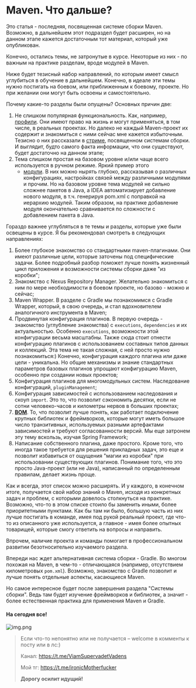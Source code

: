# Maven. Что дальше?

Это статья - последняя, посвященная системе сборки Maven. Возможно, в дальнейшем этот подраздел будет расширен, но
на данном этапе кажется достаточным тот материал, который уже опубликован.

Конечно, остались темы, не затронутые в курсе. Некоторые из них - по важным на практике разделам, вроде
модулей в Maven.

Ниже будет тезисный набор направлений, по которым имеет смысл углубиться в обучение в дальнейшем. Конечно, в идеале
эти темы нужно постигать на боевом, или приближенным к боевому, проекте. Но при желании они могут быть освоены и
самостоятельно.

Почему какие-то разделы были опущены? Основных причин две:

1. Не слишком популярная функциональность. Как,
   например, [профили](https://maven.apache.org/guides/introduction/introduction-to-profiles.html). Они имеют право на
   жизнь и могут применяться, в том числе, в реальных проектах. Но далеко не каждый Maven-проект их содержит и
   знакомиться с ними сейчас мне кажется избыточным. Тезисно о них рассказали
   в [стриме](https://t.me/ViamSupervadetVadens/174), посвященном системам сборки. И выглядит, будто самого факта
   информации, что они существуют, будет достаточно на данном этапе;
2. Тема слишком простая на базовом уровне и/или чаще всего используется в ручном режиме. Яркий пример этого
    - [модули](https://maven.apache.org/guides/mini/guide-multiple-modules.html). В них можно нырять глубоко,
      рассказывая о различных конфигурациях, настройках связей между различными модулями и прочим. Но на базовом
      уровне тема модулей не сильно сложнее пакетов в Java, а IDEA автоматизирует добавление нового модуля, в т.ч.
      генерируя pom.xml с поправкой на иерархию модулей. Таким образом, на практике добавление модуля окончательно
      сравнивается по сложности с добавлением пакета в Java.

Гораздо важнее углубляться в те темы и разделы, которые уже были освещены в курсе. Я бы рекомендовал смотреть в
следующих направлениях:

1. Более глубокое знакомство со стандартными maven-плагинами. Они имеют различные цели, которые заточены под
   специфические задачи. Более подробный разбор поможет лучше понять жизненный цикл приложения и возможности системы
   сборки даже "из коробки";
2. Знакомство с Nexus Repository Manager. Желательно знакомиться с ним по мере необходимости в боевом проекте, но
   базово - можно и сейчас;
3. Maven Wrapper. В разделе с Gradle мы познакомимся с Gradle Wrapper, который, в свою очередь, и стал вдохновителем 
   аналогичного инструмента в Maven;
4. Продвинутая конфигурация плагинов. В первую очередь - знакомство (углубление знакомства) с `executions`,
   `dependencies` и их актуальностью. Особенно `executions`, возможности этой конфигурации весьма масштабны. Также
   сюда стоит отнести конфигурацию плагинов с использованием составных типов данных и коллекций. Эта тема не такая
   сложная, с ней просто нужно познакомиться:) Конечно, конфигурация каждого плагина или даже цели - уникальна. Но 
   общие механизмы и знание стандартных параметров базовых плагинов упрощают конфигурацию Maven, особенно при 
   создании новых проектов;
5. Конфигурация плагинов для многомодульных систем. Наследование конфигураций, `pluginManagement`;
6. Конфигурация зависимостей с использованием наследования и скоуп `import`. Это то, что позволит сэкономить десятки,
   если не сотни человеко-часов и километры нервов в больших проектах;
7. **[BOM](https://maven.apache.org/guides/introduction/introduction-to-dependency-mechanism.html#bill-of-materials-bom-poms)**. 
   То, что позволит лучше понять, как работает подключение крупных библиотек и фреймворков, которые могут иметь 
   большое число транзитивных, используемых разными артефактами зависимостей и требуют согласованности версий. Мы еще
   затронем эту тему вскользь, изучая Spring Framework;
8. Написание собственного плагина, даже простого. Кроме того, что иногда такое требуется для решения прикладных задач, 
   это еще и 
   позволит избавиться от ощущения "магии из коробки" при использовании существующих плагинов. Понимание того, что 
   это просто Java-проект (или не Java), написанный по определенным правилам, делает жизнь проще.

Как и всегда, этот список можно расширять. И у каждого, в конечном итоге, получается свой набор знаний о Maven, 
исходя из конкретных задач и проблем, с которыми довелось столкнуться на практике. Возможно, что-то в этом списке 
стоило бы заменить иными, более приоритетными пунктами. Как бы там ни было, большую часть из них лучше постигать в 
команде, имея под рукой реальный проект, где что-то из описанного уже используется, а главное - имея более опытных 
товарищей, которые смогу ответить на вопросы и направить.

Впрочем, наличие проекта и команды помогает в профессиональном развитии безотносительно изучаемого раздела.

Впереди нас ждет альтернативная система сборки - Gradle. Во многом похожая на Maven, в чем-то - отличающаяся 
(например, отсутствием километровых `pom.xml`). Возможно, знакомство с Gradle позволит и лучше понять отдельные 
аспекты, касающиеся Maven.

Но самое интересное будет после завершения раздела "Системы сборки". Ведь там будет изучение фреймворков и библиотек,
а значит - более естественная практика для применения Maven и Gradle.

#### На сегодня все!

![img.png](../../../commonmedia/justTheoryFooter.png)

> Если что-то непонятно или не получается – welcome в комменты к посту или в лс:)
> 
> Канал: https://t.me/ViamSupervadetVadens
> 
> Мой тг: https://t.me/ironicMotherfucker
> 
> **Дорогу осилит идущий!**
